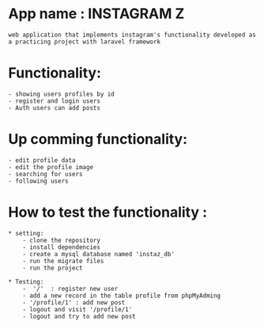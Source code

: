 # App name : INSTAGRAM Z
    web application that implements instagram's functionality developed as a practicing project with laravel framework

# Functionality:
    - showing users profiles by id
    - register and login users
    - Auth users can add posts

# Up comming functionality:
    - edit profile data 
    - edit the profile image 
    - searching for users
    - following users

# How to test the functionality : 
    * setting: 
        - clone the repository
        - install dependencies 
        - create a mysql database named 'instaz_db'
        - run the migrate files
        - run the project
    
    * Testing: 
        -  '/'  : register new user
        - add a new record in the table profile from phpMyAdming
        - '/profile/1' : add new post
        - logout and visit '/profile/1'
        - logout and try to add new post
